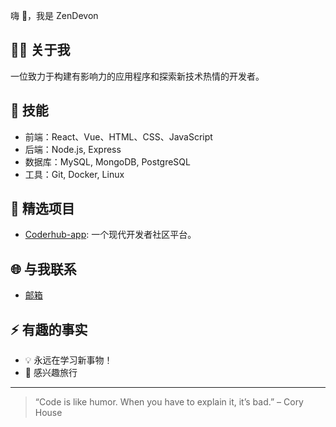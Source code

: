 嗨 👋，我是 ZenDevon

<!-- 个人简介 -->
## 👨‍💻  关于我
一位致力于构建有影响力的应用程序和探索新技术热情的开发者。

<!-- 技能展示 -->
## 🚀 技能
- 前端：React、Vue、HTML、CSS、JavaScript
- 后端：Node.js, Express
- 数据库：MySQL, MongoDB, PostgreSQL
- 工具：Git, Docker, Linux

<!-- 项目展示 -->
## 📌 精选项目
- [Coderhub-app](https://github.com/ZenDevon/Coderhub-app): 一个现代开发者社区平台。

<!-- 社交链接 -->
## 🌐 与我联系
- [邮箱](mailto:ZenDevon@163.com)
  
<!-- 趣味小节 -->
## ⚡ 有趣的事实
- 💡 永远在学习新事物！
- 🌱 感兴趣旅行

---

> “Code is like humor. When you have to explain it, it’s bad.” – Cory House
